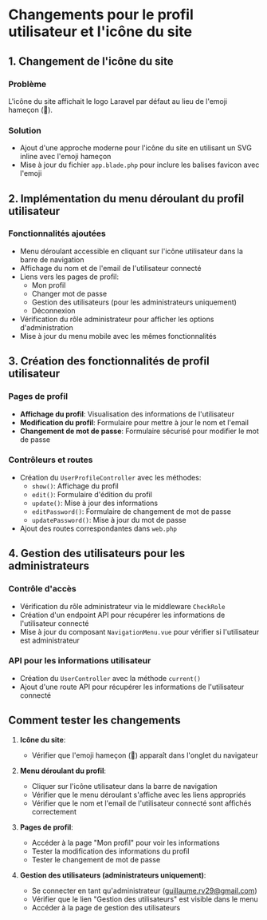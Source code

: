 # Changements pour le profil utilisateur et l'icône du site

## 1. Changement de l'icône du site

### Problème
L'icône du site affichait le logo Laravel par défaut au lieu de l'emoji hameçon (🎣).

### Solution
- Ajout d'une approche moderne pour l'icône du site en utilisant un SVG inline avec l'emoji hameçon
- Mise à jour du fichier `app.blade.php` pour inclure les balises favicon avec l'emoji

## 2. Implémentation du menu déroulant du profil utilisateur

### Fonctionnalités ajoutées
- Menu déroulant accessible en cliquant sur l'icône utilisateur dans la barre de navigation
- Affichage du nom et de l'email de l'utilisateur connecté
- Liens vers les pages de profil:
  - Mon profil
  - Changer mot de passe
  - Gestion des utilisateurs (pour les administrateurs uniquement)
  - Déconnexion
- Vérification du rôle administrateur pour afficher les options d'administration
- Mise à jour du menu mobile avec les mêmes fonctionnalités

## 3. Création des fonctionnalités de profil utilisateur

### Pages de profil
- **Affichage du profil**: Visualisation des informations de l'utilisateur
- **Modification du profil**: Formulaire pour mettre à jour le nom et l'email
- **Changement de mot de passe**: Formulaire sécurisé pour modifier le mot de passe

### Contrôleurs et routes
- Création du `UserProfileController` avec les méthodes:
  - `show()`: Affichage du profil
  - `edit()`: Formulaire d'édition du profil
  - `update()`: Mise à jour des informations
  - `editPassword()`: Formulaire de changement de mot de passe
  - `updatePassword()`: Mise à jour du mot de passe
- Ajout des routes correspondantes dans `web.php`

## 4. Gestion des utilisateurs pour les administrateurs

### Contrôle d'accès
- Vérification du rôle administrateur via le middleware `CheckRole`
- Création d'un endpoint API pour récupérer les informations de l'utilisateur connecté
- Mise à jour du composant `NavigationMenu.vue` pour vérifier si l'utilisateur est administrateur

### API pour les informations utilisateur
- Création du `UserController` avec la méthode `current()`
- Ajout d'une route API pour récupérer les informations de l'utilisateur connecté

## Comment tester les changements

1. **Icône du site**:
   - Vérifier que l'emoji hameçon (🎣) apparaît dans l'onglet du navigateur

2. **Menu déroulant du profil**:
   - Cliquer sur l'icône utilisateur dans la barre de navigation
   - Vérifier que le menu déroulant s'affiche avec les liens appropriés
   - Vérifier que le nom et l'email de l'utilisateur connecté sont affichés correctement

3. **Pages de profil**:
   - Accéder à la page "Mon profil" pour voir les informations
   - Tester la modification des informations du profil
   - Tester le changement de mot de passe

4. **Gestion des utilisateurs (administrateurs uniquement)**:
   - Se connecter en tant qu'administrateur (guillaume.rv29@gmail.com)
   - Vérifier que le lien "Gestion des utilisateurs" est visible dans le menu
   - Accéder à la page de gestion des utilisateurs
